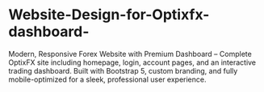 # Website-Design-for-Optixfx-dashboard-
Modern, Responsive Forex Website with Premium Dashboard – Complete OptixFX site including homepage, login, account pages, and an interactive trading dashboard. Built with Bootstrap 5, custom branding, and fully mobile-optimized for a sleek, professional user experience.
